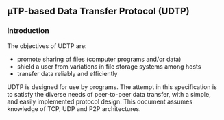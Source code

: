 ## µTP-based Data Transfer Protocol (UDTP)

### Introduction
The objectives of UDTP are:
- promote sharing of files (computer programs and/or data)
- shield a user from variations in file storage systems among hosts
- transfer data reliably and efficiently

UDTP is designed for use by programs. The attempt in this specification is to satisfy the diverse needs of peer-to-peer data transfer, with a simple, and easily implemented protocol design. This document assumes knowledge of TCP, UDP and P2P architectures.
